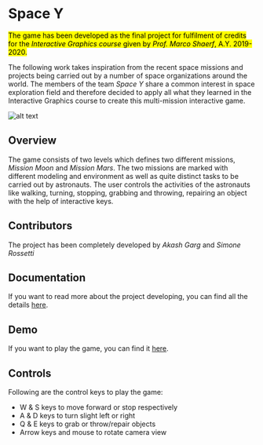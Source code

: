 # Space Y

<mark>The game has been developed as the final project for fulfilment of credits for the *Interactive Graphics course* given by *Prof. Marco Shaerf*, A.Y. 2019-2020. </mark>

The following work takes inspiration from the recent space missions and projects being carried out by a number of space organizations around the world. The members of the team *Space Y* share a common interest in space exploration field and therefore decided to apply all what they learned in the Interactive Graphics course to create this multi-mission interactive game.

![alt text](https://sapienzainteractivegraphicscourse.github.io/final-project-spacey/img.png)

## Overview

The game consists of two levels which defines two different missions, *Mission Moon* and *Mission Mars*. The two missions are marked with different modeling and environment as well as quite distinct tasks to be carried out by astronauts. The user controls the activities of the astronauts like walking, turning, stopping, grabbing and throwing, repairing an object with the help of interactive keys.

## Contributors

The project has been completely developed by *Akash Garg* and *Simone Rossetti*

## Documentation

If you want to read more about the project developing, you can find all the details [here](https://sapienzainteractivegraphicscourse.github.io/final-project-spacey/report.pdf).

## Demo

If you want to play the game, you can find it [here](https://sapienzainteractivegraphicscourse.github.io/final-project-spacey/babylon/index.html).

## Controls

Following are the control keys to play the game:
* W & S keys to move forward or stop respectively
* A & D keys to turn slight left or right
* Q & E keys to grab or throw/repair objects
* Arrow keys and mouse to rotate camera view